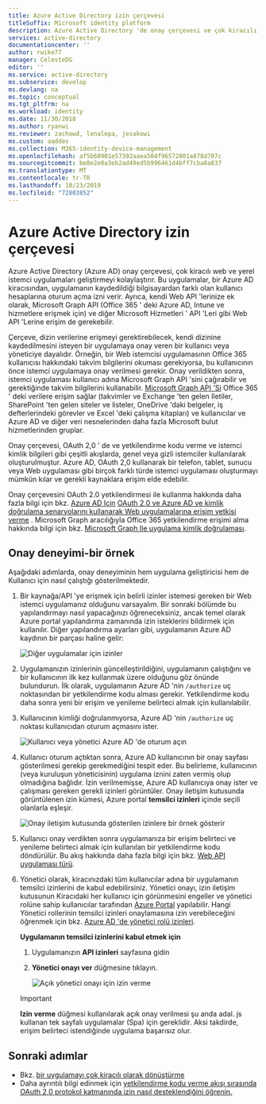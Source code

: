 ```yaml
---
title: Azure Active Directory izin çerçevesi
titleSuffix: Microsoft identity platform
description: Azure Active Directory 'de onay çerçevesi ve çok kiracılı web ve yerel istemci uygulamaları geliştirmeyi nasıl kolaylaştırdığını öğrenin.
services: active-directory
documentationcenter: ''
author: rwike77
manager: CelesteDG
editor: ''
ms.service: active-directory
ms.subservice: develop
ms.devlang: na
ms.topic: conceptual
ms.tgt_pltfrm: na
ms.workload: identity
ms.date: 11/30/2018
ms.author: ryanwi
ms.reviewer: zachowd, lenalepa, jesakowi
ms.custom: aaddev
ms.collection: M365-identity-device-management
ms.openlocfilehash: af5b60901e57392aaea504f96572801a878d707c
ms.sourcegitcommit: be8e2e0a3eb2ad49ed5b996461d4bff7cba8a837
ms.translationtype: MT
ms.contentlocale: tr-TR
ms.lasthandoff: 10/23/2019
ms.locfileid: "72803852"
---
```

# <a name="azure-active-directory-consent-framework"></a>Azure Active Directory izin çerçevesi

Azure Active Directory (Azure AD) onay çerçevesi, çok kiracılı web ve yerel istemci uygulamaları geliştirmeyi kolaylaştırır. Bu uygulamalar, bir Azure AD kiracısından, uygulamanın kaydedildiği bilgisayardan farklı olan kullanıcı hesaplarına oturum açma izni verir. Ayrıca, kendi Web API 'lerinize ek olarak, Microsoft Graph API (Office 365 ' deki Azure AD, Intune ve hizmetlere erişmek için) ve diğer Microsoft Hizmetleri ' API 'Leri gibi Web API 'Lerine erişim de gerekebilir.

Çerçeve, dizin verilerine erişmeyi gerektirebilecek, kendi dizinine kaydedilmesini isteyen bir uygulamaya onay veren bir kullanıcı veya yöneticiye dayalıdır. Örneğin, bir Web istemcisi uygulamasının Office 365 kullanıcısı hakkındaki takvim bilgilerini okuması gerekiyorsa, bu kullanıcının önce istemci uygulamaya onay verilmesi gerekir. Onay verildikten sonra, istemci uygulaması kullanıcı adına Microsoft Graph API 'sini çağırabilir ve gerektiğinde takvim bilgilerini kullanabilir. [Microsoft Graph API 'Si](https://developer.microsoft.com/graph) Office 365 ' deki verilere erişim sağlar (takvimler ve Exchange 'ten gelen Iletiler, SharePoint 'ten gelen siteler ve listeler, OneDrive 'daki belgeler, iş defterlerindeki görevler ve Excel 'deki çalışma kitapları) ve kullanıcılar ve Azure AD ve diğer veri nesnelerinden daha fazla Microsoft bulut hizmetlerinden gruplar.

Onay çerçevesi, OAuth 2,0 ' de ve yetkilendirme kodu verme ve istemci kimlik bilgileri gibi çeşitli akışlarda, genel veya gizli istemciler kullanılarak oluşturulmuştur. Azure AD, OAuth 2,0 kullanarak bir telefon, tablet, sunucu veya Web uygulaması gibi birçok farklı türde istemci uygulaması oluşturmayı mümkün kılar ve gerekli kaynaklara erişim elde edebilir.

Onay çerçevesini OAuth 2.0 yetkilendirmesi ile kullanma hakkında daha fazla bilgi için bkz. [Azure AD Için](authentication-scenarios.md) [OAuth 2,0 ve Azure AD ve kimlik doğrulama senaryolarını kullanarak Web uygulamalarına erişim yetkisi verme](v1-protocols-oauth-code.md) . Microsoft Graph aracılığıyla Office 365 yetkilendirme erişimi alma hakkında bilgi için bkz. [Microsoft Graph Ile uygulama kimlik doğrulaması](https://developer.microsoft.com/graph/docs/authorization/auth_overview).

## <a name="consent-experience---an-example"></a>Onay deneyimi-bir örnek

Aşağıdaki adımlarda, onay deneyiminin hem uygulama geliştiricisi hem de Kullanıcı için nasıl çalıştığı gösterilmektedir.

1. Bir kaynağa/API 'ye erişmek için belirli izinler istemesi gereken bir Web istemci uygulamanız olduğunu varsayalım. Bir sonraki bölümde bu yapılandırmayı nasıl yapacağınızı öğreneceksiniz, ancak temel olarak Azure portal yapılandırma zamanında izin isteklerini bildirmek için kullanılır. Diğer yapılandırma ayarları gibi, uygulamanın Azure AD kaydının bir parçası haline gelir:

    ![Diğer uygulamalar için izinler](./media/consent-framework/permissions.png)

1. Uygulamanızın izinlerinin güncelleştirildiğini, uygulamanın çalıştığını ve bir kullanıcının ilk kez kullanmak üzere olduğunu göz önünde bulundurun. İlk olarak, uygulamanın Azure AD 'nin `/authorize` uç noktasından bir yetkilendirme kodu alması gerekir. Yetkilendirme kodu daha sonra yeni bir erişim ve yenileme belirteci almak için kullanılabilir.

1. Kullanıcının kimliği doğrulanmıyorsa, Azure AD 'nin `/authorize` uç noktası kullanıcıdan oturum açmasını ister.

    ![Kullanıcı veya yönetici Azure AD 'de oturum açın](./media/quickstart-v1-integrate-apps-with-azure-ad/usersignin.png)

1. Kullanıcı oturum açtıktan sonra, Azure AD kullanıcının bir onay sayfası gösterilmesi gerekip gerekmediğini tespit eder. Bu belirleme, kullanıcının (veya kuruluşun yöneticisinin) uygulama iznini zaten vermiş olup olmadığına bağlıdır. İzin verilmemişse, Azure AD kullanıcıya onay ister ve çalışması gereken gerekli izinleri görüntüler. Onay iletişim kutusunda görüntülenen izin kümesi, Azure portal **temsilci izinleri** içinde seçili olanlarla eşleşir.

    ![Onay iletişim kutusunda gösterilen izinlere bir örnek gösterir](./media/quickstart-v1-integrate-apps-with-azure-ad/consent.png)

1. Kullanıcı onay verdikten sonra uygulamanıza bir erişim belirteci ve yenileme belirteci almak için kullanılan bir yetkilendirme kodu döndürülür. Bu akış hakkında daha fazla bilgi için bkz. [Web API uygulaması türü](web-api.md).

1. Yönetici olarak, kiracınızdaki tüm kullanıcılar adına bir uygulamanın temsilci izinlerini de kabul edebilirsiniz. Yönetici onayı, izin iletişim kutusunun Kiracıdaki her kullanıcı için görünmesini engeller ve yönetici rolüne sahip kullanıcılar tarafından [Azure Portal](https://portal.azure.com) yapılabilir. Hangi Yönetici rollerinin temsilci izinleri onaylamasına izin verebileceğini öğrenmek için bkz. [Azure AD 'de yönetici rolü izinleri](../users-groups-roles/directory-assign-admin-roles.md).

    **Uygulamanın temsilci izinlerini kabul etmek için**

   1. Uygulamanızın **API izinleri** sayfasına gidin
   1. **Yönetici onayı ver** düğmesine tıklayın.

      ![Açık yönetici onayı için izin verme](./media/consent-framework/grant-consent.png)

   > [!IMPORTANT]
   > **Izin verme** düğmesi kullanılarak açık onay verilmesi şu anda adal. js kullanan tek sayfalı uygulamalar (Spa) için gereklidir. Aksi takdirde, erişim belirteci istendiğinde uygulama başarısız olur.

## <a name="next-steps"></a>Sonraki adımlar

* Bkz. [bir uygulamayı çok kiracılı olarak dönüştürme](howto-convert-app-to-be-multi-tenant.md)
* Daha ayrıntılı bilgi edinmek için [yetkilendirme kodu verme akışı sırasında OAuth 2,0 protokol katmanında izin nasıl desteklendiğini öğrenin.](https://docs.microsoft.com/azure/active-directory/develop/active-directory-protocols-oauth-code#request-an-authorization-code)
